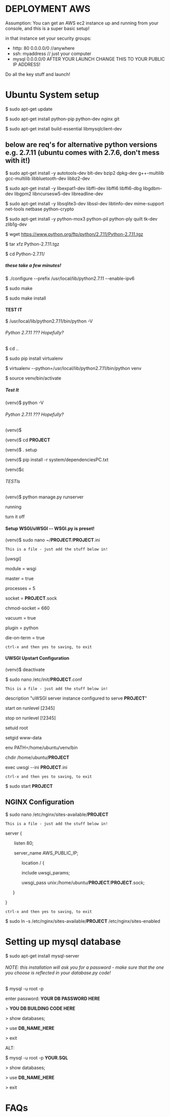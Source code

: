 # DEPLOYMENT AWS
Assumption: You can get an AWS ec2 instance up and running from your console, and this is a super basic setup!

in that instance set your security groups:

- http: 80 0.0.0.0/0 //anywhere
- ssh: myaddress // just your computer
- mysql 0.0.0.0/0  AFTER YOUR LAUNCH CHANGE THIS TO YOUR PUBLIC IP ADDRESS!

Do all the key stuff and launch!
# Ubuntu System setup
$ sudo apt-get update

$ sudo apt-get install python-pip python-dev nginx git

$ sudo apt-get install build-essential libmysqlclient-dev

## below are req's for alternative python versions e.g. 2.7.11 (ubuntu comes with 2.7.6, don't mess with it!)
$ sudo apt-get install -y autotools-dev blt-dev bzip2 dpkg-dev g++-multilib gcc-multilib libbluetooth-dev libbz2-dev        

$ sudo apt-get install -y libexpat1-dev libffi-dev libffi6 libffi6-dbg libgdbm-dev libgpm2 libncursesw5-dev libreadline-dev

$ sudo apt-get install -y libsqlite3-dev libssl-dev libtinfo-dev mime-support net-tools netbase python-crypto

$ sudo apt-get install -y python-mox3 python-pil python-ply quilt tk-dev zlib1g-dev  

$ wget https://www.python.org/ftp/python/2.7.11/Python-2.7.11.tgz

$ tar xfz Python-2.7.11.tgz

$ cd Python-2.7.11/
##### these take a few minutes!
$ ./configure --prefix /usr/local/lib/python2.7.11 --enable-ipv6

$ sudo make

$ sudo make install

#### TEST IT
$ /usr/local/lib/python2.7.11/bin/python -V
###### Python 2.7.11 ??? Hopefully?
$ cd .\.

$ sudo pip install virtualenv

$ virtualenv --python=/usr/local/lib/python2.7.11/bin/python venv

$ source venv/bin/activate
##### Test It

(venv)$ python -V

###### Python 2.7.11 ??? Hopefully?

(venv)$ 

(venv)$ cd **PROJECT**

(venv)$ . setup

(venv)$ pip install -r system/dependenciesPC.txt

(venv)$c
###### TESTls 

(venv)$ python manage.py runserver

running

turn it off

#### Setup WSGI/uWSGI -- WSGI.py is preset!

(venv)$ sudo nano ~/**PROJECT**/**PROJECT**.ini
```
This is a file - just add the stuff below in!
```

[uwsgi]

module = wsgi

master = true

processes = 5

socket = **PROJECT**.sock

chmod-socket = 660

vacuum = true

plugin = python

die-on-term = true


```
ctrl-x and then yes to saving, to exit
```

#### UWSGI Upstart Configuration

(venv)$ deactivate

$ sudo nano /etc/init/**PROJECT**.conf
```
This is a file - just add the stuff below in!
```

description "uWSGI server instance configured to serve **PROJECT**"

start on runlevel [2345]

stop on runlevel [!2345]



setuid root

setgid www-data



env PATH=/home/ubuntu/venv/bin

chdir /home/ubuntu/**PROJECT**

exec uwsgi --ini **PROJECT**.ini

```
ctrl-x and then yes to saving, to exit
```

$ sudo start **PROJECT**
## NGINX Configuration
$ sudo nano /etc/nginx/sites-available/**PROJECT**

```
This is a file - just add the stuff below in!
```

server {

&nbsp;&nbsp;&nbsp;&nbsp;&nbsp;&nbsp; listen 80;

&nbsp;&nbsp;&nbsp;&nbsp;&nbsp;&nbsp; server_name AWS_PUBLIC_IP;

&nbsp;&nbsp;&nbsp;&nbsp;&nbsp;&nbsp; &nbsp;&nbsp;&nbsp;&nbsp;&nbsp;&nbsp;location / {

&nbsp;&nbsp;&nbsp;&nbsp;&nbsp;&nbsp;&nbsp;&nbsp;&nbsp;&nbsp;&nbsp;&nbsp; include uwsgi_params;

&nbsp;&nbsp;&nbsp;&nbsp;&nbsp;&nbsp;&nbsp;&nbsp;&nbsp;&nbsp;&nbsp;&nbsp; uwsgi_pass unix:/home/ubuntu/**PROJECT**/**PROJECT**.sock;

&nbsp;&nbsp;&nbsp;&nbsp;&nbsp;&nbsp;}  

}


```
ctrl-x and then yes to saving, to exit
```
$ sudo ln -s /etc/nginx/sites-available/**PROJECT** /etc/nginx/sites-enabled

# Setting up mysql database
$ sudo apt-get install mysql-server
###### NOTE: this installation will ask you for a password - make sure that the one you choose is reflected in your database.py code!
$ mysql -u root -p

enter password: **YOUR DB PASSWORD HERE**


\> **YOU DB BUILDING CODE HERE**


\> show databases;


\> use **DB_NAME_HERE**


\> exit

ALT:

$ mysql -u root -p **YOUR.SQL**


\> show databases;


\> use **DB_NAME_HERE**


\> exit

# FAQs
